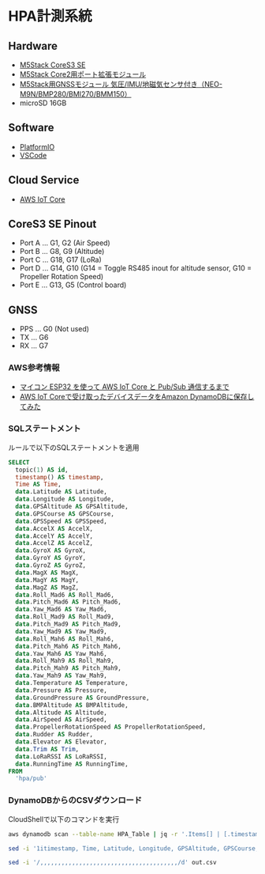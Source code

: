# HPA計測系統

## Hardware

* [M5Stack CoreS3 SE](https://www.switch-science.com/products/9690)
* [M5Stack Core2用ポート拡張モジュール](https://www.switch-science.com/products/8308)
* [M5Stack用GNSSモジュール 気圧/IMU/地磁気センサ付き（NEO-M9N/BMP280/BMI270/BMM150）](https://www.switch-science.com/products/9276?_pos=2&_sid=b1554245d&_ss=r)
* microSD 16GB

## Software

* [PlatformIO](https://platformio.org)
* [VSCode](https://code.visualstudio.com)

## Cloud Service

* [AWS IoT Core](https://aws.amazon.com/jp/iot-core)

## CoreS3 SE Pinout

* Port A ... G1, G2 (Air Speed)
* Port B ... G8, G9 (Altitude)
* Port C ... G18, G17 (LoRa)
* Port D ... G14, G10 (G14 = Toggle RS485 inout for altitude sensor, G10 = Propeller Rotation Speed)
* Port E ... G13, G5 (Control board)

## GNSS

* PPS ... G0 (Not used)
* TX ... G6
* RX ... G7

### AWS参考情報

- [マイコン ESP32 を使って AWS IoT Core と Pub/Sub 通信するまで](https://dev.classmethod.jp/articles/esp32-aws-iot-pubsub-basic)
- [AWS IoT Coreで受け取ったデバイスデータをAmazon DynamoDBに保存してみた](https://dev.classmethod.jp/articles/saving-device-data-from-iot-core-to-dynamodb)

### SQLステートメント

ルールで以下のSQLステートメントを適用

```sql
SELECT
  topic(1) AS id,
  timestamp() AS timestamp,
  Time AS Time,
  data.Latitude AS Latitude,
  data.Longitude AS Longitude,
  data.GPSAltitude AS GPSAltitude,
  data.GPSCourse AS GPSCourse,
  data.GPSSpeed AS GPSSpeed,
  data.AccelX AS AccelX,
  data.AccelY AS AccelY,
  data.AccelZ AS AccelZ,
  data.GyroX AS GyroX,
  data.GyroY AS GyroY,
  data.GyroZ AS GyroZ,
  data.MagX AS MagX,
  data.MagY AS MagY,
  data.MagZ AS MagZ,
  data.Roll_Mad6 AS Roll_Mad6,
  data.Pitch_Mad6 AS Pitch_Mad6,
  data.Yaw_Mad6 AS Yaw_Mad6,
  data.Roll_Mad9 AS Roll_Mad9,
  data.Pitch_Mad9 AS Pitch_Mad9,
  data.Yaw_Mad9 AS Yaw_Mad9,
  data.Roll_Mah6 AS Roll_Mah6,
  data.Pitch_Mah6 AS Pitch_Mah6,
  data.Yaw_Mah6 AS Yaw_Mah6,
  data.Roll_Mah9 AS Roll_Mah9,
  data.Pitch_Mah9 AS Pitch_Mah9,
  data.Yaw_Mah9 AS Yaw_Mah9,
  data.Temperature AS Temperature,
  data.Pressure AS Pressure,
  data.GroundPressure AS GroundPressure,
  data.BMPAltitude AS BMPAltitude,
  data.Altitude AS Altitude,
  data.AirSpeed AS AirSpeed,
  data.PropellerRotationSpeed AS PropellerRotationSpeed,
  data.Rudder AS Rudder,
  data.Elevator AS Elevator,
  data.Trim AS Trim,
  data.LoRaRSSI AS LoRaRSSI,
  data.RunningTime AS RunningTime,
FROM
  'hpa/pub'
```

### DynamoDBからのCSVダウンロード

CloudShellで以下のコマンドを実行

```bash
aws dynamodb scan --table-name HPA_Table | jq -r '.Items[] | [.timestamp.N, .Time.S, .Latitude.N, .Longitude.N, .GPSAltitude.N, .GPSCourse.N, .GPSSpeed.N, .AccelX.N, .AccelY.N, .AccelZ.N, .GyroX.N, .GyroY.N, .GyroZ.N, .MagX.N, .MagY.N, .MagZ.N, .Roll_Mad6.N, .Pitch_Mad6.N, .Yaw_Mad6.N, .Roll_Mad9.N, .Pitch_Mad9.N, .Yaw_Mad9.N, .Roll_Mah6.N, .Pitch_Mah6.N, .Yaw_Mah6.N, .Roll_Mah9.N, .Pitch_Mah9.N, .Yaw_Mah9.N, .Temperature.N, .Pressure.N, .GroundPressure.N, .BMPAltitude.N, .Altitude.N, .AirSpeed.N, .PropellerRotationSpeed.N, .Rudder.N, .Elevator.N, .Trim.N, .LoRaRSSI.N, .RunningTime.N] | @csv' >> out.csv

sed -i '1itimestamp, Time, Latitude, Longitude, GPSAltitude, GPSCourse, GPSSpeed, AccelX, AccelY, AccelZ, GyroX, GyroY, GyroZ, MagX, MagY, MagZ, Roll_Mad6, Pitch_Mad6, Yaw_Mad6, Roll_Mad9, Pitch_Mad9, Yaw_Mad9, Roll_Mah6, Pitch_Mah6, Yaw_Mah6, Roll_Mah9, Pitch_Mah9, Yaw_Mah9, Temperature, Pressure, GroundPressure, BMPAltitude, Altitude, AirSpeed, PropellerRotationSpeed, Rudder, Elevator, Trim, LoRaRSSI, RunningTime' out.csv

sed -i '/,,,,,,,,,,,,,,,,,,,,,,,,,,,,,,,,,,,,,,,/d' out.csv
```
